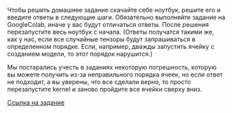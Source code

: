 Чтобы решить домашнее задание скачайте себе ноутбук, решите его и введите ответы в следующие шаги. Обязательно выполняйте задание на GoogleColab, иначе у вас будут отличаться ответы. После решения перезапустите весь ноутбук с начала. (Ответы получатся такими же, как у нас, если все случайные тензоры будут запрашиваться в определенном порядке. Если, например, дважды запустить ячейку с созданием модели, то этот порядок нарушится.)

Мы постарались учесть в заданиях некоторую погрешность, которую вы можете получить из-за неправильного порядка ячеек, но если ответ не подходит, а вы уверены, что все сделали верно, то просто перезапустите kernel и заново пройдите все ячейки сверху вниз.

[Ссылка на задание](https://drive.google.com/file/d/16KbWUAKdACGjy3WVpyeGsIM190KJfVpr/view?usp=sharing)
